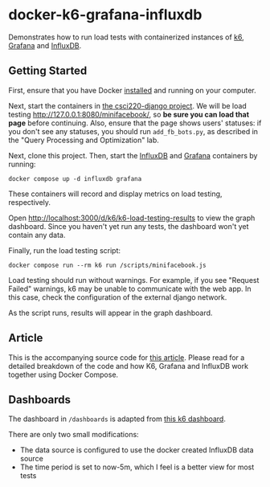 # docker-k6-grafana-influxdb
Demonstrates how to run load tests with containerized instances of [k6](https://k6.io), [Grafana](https://grafana.com) and [InfluxDB](https://www.influxdata.com).

## Getting Started
First, ensure that you have Docker [installed](https://docs.docker.com/get-docker/) and running on your computer.

Next, start the containers in [the csci220-django project](https://github.com/ClarkuCSCI/csci220-django). We will be load testing <http://127.0.0.1:8080/minifacebook/>, so **be sure you can load that page** before continuing. Also, ensure that the page shows users' statuses: if you don't see any statuses, you should run `add_fb_bots.py`, as described in the "Query Processing and Optimization" lab.

Next, clone this project. Then, start the [InfluxDB](https://www.influxdata.com) and [Grafana](https://grafana.com) containers by running:
```
docker compose up -d influxdb grafana
```
These containers will record and display metrics on load testing, respectively. 

Open <http://localhost:3000/d/k6/k6-load-testing-results> to view the graph dashboard. Since you haven't yet run any tests, the dashboard won't yet contain any data.

Finally, run the load testing script:
```
docker compose run --rm k6 run /scripts/minifacebook.js
```
Load testing should run without warnings. For example, if you see "Request Failed" warnings, k6 may be unable to communicate with the web app. In this case, check the configuration of the external django network.

As the script runs, results will appear in the graph dashboard.

## Article
This is the accompanying source code for [this article](https://medium.com/swlh/beautiful-load-testing-with-k6-and-docker-compose-4454edb3a2e3). Please read for a detailed breakdown of the code and how K6, Grafana and InfluxDB work together using Docker Compose.

## Dashboards
The dashboard in `/dashboards` is adapted from [this k6 dashboard](https://grafana.com/grafana/dashboards/2587).

There are only two small modifications:
* The data source is configured to use the docker created InfluxDB data source
* The time period is set to now-5m, which I feel is a better view for most tests
